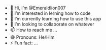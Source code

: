 - 👋 Hi, I’m @Emeraldlion007
- 👀 I’m interested in lerning how to code
- 🌱 I’m currently learning how to use this app 
- 💞️ I’m looking to collaborate on whatever
- 📫 How to reach me ...
- 😄 Pronouns: He/Him
- ⚡ Fun fact: ...

<!---
Emeraldlion007/Emeraldlion007 is a ✨ special ✨ repository because its `README.md` (this file) appears on your GitHub profile.
You can click the Preview link to take a look at your changes.
--->
